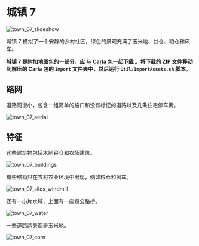 # 城镇 7

![town_07_slideshow](./img/catalogue/maps/town07/town07_slideshow.webp)

城镇 7 模拟了一个安静的乡村社区，绿色的景观充满了玉米地、谷仓、粮仓和风车。

**城镇 7 是附加地图包的一部分，应 [与 Carla 包一起下载](https://github.com/carla-simulator/carla/releases) 。将下载的 ZIP 文件移动到解压的 Carla 包的 `Import` 文件夹中，然后运行 `Util/ImportAssets.sh` 脚本。**

## 路网

道路网很小，包含一组简单的路口和没有标记的道路以及几条住宅停车街。

![town_07_aerial](./img/catalogue/maps/town07/town07aerial.webp)

## 特征

这些建筑物包括木制谷仓和农场建筑。

![town_07_buildings](./img/catalogue/maps/town07/town07_residential.webp)

有些结构只在农村农业环境中出现，例如粮仓和风车。

![town_07_silos_windmill](./img/catalogue/maps/town07/town07_windmill_silo.webp)

还有一小片水域，上面有一座短公路桥。

![town_07_water](./img/catalogue/maps/town07/town07_water.webp)

一些道路两旁都是玉米地。

![town_07_corn](./img/catalogue/maps/town07/town07_corn.webp)